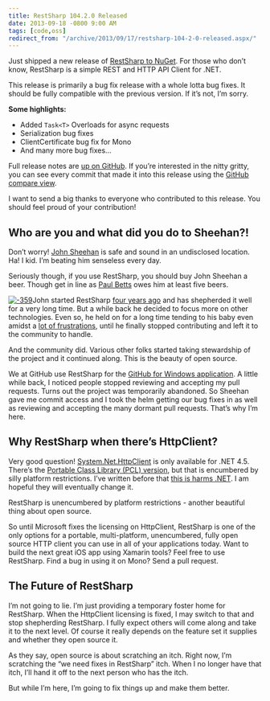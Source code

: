 ```yaml
---
title: RestSharp 104.2.0 Released
date: 2013-09-18 -0800 9:00 AM
tags: [code,oss]
redirect_from: "/archive/2013/09/17/restsharp-104-2-0-released.aspx/"
---
```


Just shipped a new release of [RestSharp to
NuGet](https://www.nuget.org/packages/RestSharp/ "RestSharp on NuGet").
For those who don’t know, RestSharp is a simple REST and HTTP API Client
for .NET.

This release is primarily a bug fix release with a whole lotta bug
fixes. It should be fully compatible with the previous version. If it’s
not, I’m sorry.

**Some highlights:**

-   Added `Task<T>` Overloads for async requests
-   Serialization bug fixes
-   ClientCertificate bug fix for Mono
-   And many more bug fixes…

Full release notes are [up on
GitHub](https://github.com/restsharp/RestSharp/releases "RestSharp 104.2 release notes").
If you’re interested in the nitty gritty, you can see every commit that
made it into this release using the [GitHub compare
view](https://github.com/RestSharp/RestSharp/compare/104.1...104.2 "RestSharp 104.2 commits").

I want to send a big thanks to everyone who contributed to this release.
You should feel proud of your contribution!

Who are you and what did you do to Sheehan?!
--------------------------------------------

Don’t worry! [John
Sheehan](http://john-sheehan.com/ "John Sheehan's blog") is safe and
sound in an undisclosed location. Ha! I kid. I’m beating him senseless
every day.

Seriously though, if you use RestSharp, you should buy John Sheehan a
beer. Though get in line as [Paul
Betts](https://twitter.com/paulcbetts "Paul Betts") owes him at least
five beers.

[![-359](https://haacked.com/images/haacked_com/WindowsLiveWriter/RestSharp104.2Released_F7DA/-359_thumb.png "-359")](https://haacked.com/images/haacked_com/WindowsLiveWriter/RestSharp104.2Released_F7DA/-359_2.png)John
started RestSharp [four years
ago](https://github.com/restsharp/RestSharp/commit/c6fa63e14208cde3243d1176f038da2342a175ab "Initial commit")
and has shepherded it well for a very long time. But a while back he
decided to focus more on other technologies. Even so, he held on for a
long time tending to his baby even amidst a [lot of
frustrations](http://john-sheehan.com/blog/my-net-open-source-project-management-nightmare "Open Source Management Nightmare"),
until he finally stopped contributing and left it to the community to
handle.

And the community did. Various other folks started taking stewardship of
the project and it continued along. This is the beauty of open source.

We at GitHub use RestSharp for the [GitHub for Windows
application](http://windows.github.com/ "GitHub for Windows"). A little
while back, I noticed people stopped reviewing and accepting my pull
requests. Turns out the project was temporarily abandoned. So Sheehan
gave me commit access and I took the helm getting our bug fixes in as
well as reviewing and accepting the many dormant pull requests. That’s
why I’m here.

Why RestSharp when there’s HttpClient?
--------------------------------------

Very good question!
[System.Net.HttpClient](http://msdn.microsoft.com/en-us/library/system.net.http.httpclient.aspx "System.Net.HttpClient on MSDN")
is only available for .NET 4.5. There’s the [Portable Class Library
(PCL)
version](http://blogs.msdn.com/b/bclteam/archive/2013/02/18/portable-httpclient-for-net-framework-and-windows-phone.aspx "Portable HttpClient"),
but that is encumbered by silly platform restrictions. I’ve written
before that [this is harms
.NET](https://haacked.com/archive/2013/06/24/platform-limitations-harm-net.aspx "Platform Limitations harm .NET").
I am hopeful they will eventually change it.

RestSharp is unencumbered by platform restrictions - another beautiful
thing about open source.

So until Microsoft fixes the licensing on HttpClient, RestSharp is one
of the only options for a portable, multi-platform, unencumbered, fully
open source HTTP client you can use in all of your applications today.
Want to build the next great iOS app using Xamarin tools? Feel free to
use RestSharp. Find a bug in using it on Mono? Send a pull request.

The Future of RestSharp
-----------------------

I’m not going to lie. I’m just providing a temporary foster home for
RestSharp. When the HttpClient licensing is fixed, I may switch to that
and stop shepherding RestSharp. I fully expect others will come along
and take it to the next level. Of course it really depends on the
feature set it supplies and whether they open source it.

As they say, open source is about scratching an itch. Right now, I’m
scratching the “we need fixes in RestSharp” itch. When I no longer have
that itch, I’ll hand it off to the next person who has the itch.

But while I’m here, I’m going to fix things up and make them better.

